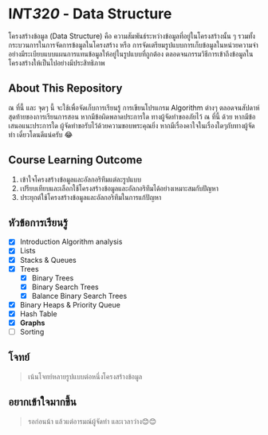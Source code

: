 # **I**_N_**T**_3_**2**_0_ - Data Structure
โครงสร้างข้อมูล (Data Structure) คือ ความสัมพันธ์ระหว่างข้อมูลที่อยู่ในโครงสร้างนั้น ๆ รวมทั้งกระบวนการในการจัดการข้อมูลในโครงสร้าง หรือ การจัดเตรียมรูปแบบการเก็บข้อมูลในหน่วยความจำอย่างมีระเบียบแบบแผนการแทนข้อมูลให้อยู่ในรูปแบบที่ถูกต้อง ตลอดจนกรรมวิธีการเข้าถึงข้อมูลในโครงสร้างให้เป็นไปอย่างมีประสิทธิภาพ

## About This Repository
ณ ที่นี้ และ จุดๆ นี้ จะใช้เพื่อจัดเก็บการเรียนรู้ การเขียนโปรแกรม Algorithm ต่างๆ ตลอดจนสัปดาห์สุดท้ายของการเรียนการสอน หากมีข้อผิดพลาดประการใด ทางผู้จัดทำขออภัยไว้ ณ ที่นี้ ด้วย หากมีข้อเสนอแนะประการใด ผู้จัดทำขอรับไว้ด้วยความขอบพระคุณยิ่ง หากมีเรื่องคาใจในเรื่องใดๆกับทางผู้จัดทำ เดี๋ยวโดนดีแน่ครับ 😂

## Course Learning Outcome
1. เข้าใจโครงสร้างข้อมูลและอัลกอริทึมแต่ละรูปแบบ
2. เปรียบเทียบและเลือกใช้โครงสร้างข้อมูลและอัลกอริทึมได้อย่างเหมาะสมกับปัญหา
3. ประยุกต์ใช้โครงสร้างข้อมูลและอัลกอริทึมในการแก้ปัญหา

## หัวข้อการเรียนรู้
- [x] Introduction Algorithm analysis
- [x] Lists
- [x] Stacks & Queues 
- [x] Trees 
  - [x] Binary Trees 
  - [x] Binary Search Trees 
  - [x] Balance Binary Search Trees 
- [x] Binary Heaps & Priority Queue 
- [x] Hash Table 
- [x] **Graphs** 
- [ ] Sorting 

## โจทย์
> เน้นโจทย์หลายรูปแบบต่อหนึ่งโครงสร้างข้อมูล 

## อยากเข้าใจมากขึ้น
> รอก่อนน้า แล้วแต่อารมณ์ผู้จัดทำ และเวลาว่าง😊😊
